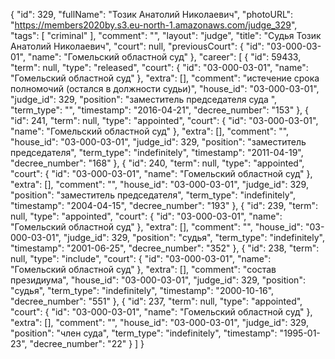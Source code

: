 {
    "id": 329,
    "fullName": "Тозик Анатолий Николаевич",
    "photoURL": "https://members2020by.s3.eu-north-1.amazonaws.com/judge_329",
    "tags": [
        "criminal"
    ],
    "comment": "",
    "layout": "judge",
    "title": "Судья Тозик Анатолий Николаевич",
    "court": null,
    "previousCourt": {
        "id": "03-000-03-01",
        "name": "Гомельский областной суд"
    },
    "career": [
        {
            "id": 59433,
            "term": null,
            "type": "released",
            "court": {
                "id": "03-000-03-01",
                "name": "Гомельский областной суд"
            },
            "extra": [],
            "comment": "истечение срока полномочий (остался в должности судьи)",
            "house_id": "03-000-03-01",
            "judge_id": 329,
            "position": "заместитель председателя суда ",
            "term_type": "",
            "timestamp": "2016-04-21",
            "decree_number": "153"
        },
        {
            "id": 241,
            "term": null,
            "type": "appointed",
            "court": {
                "id": "03-000-03-01",
                "name": "Гомельский областной суд"
            },
            "extra": [],
            "comment": "",
            "house_id": "03-000-03-01",
            "judge_id": 329,
            "position": "заместитель председателя",
            "term_type": "indefinitely",
            "timestamp": "2011-04-19",
            "decree_number": "168"
        },
        {
            "id": 240,
            "term": null,
            "type": "appointed",
            "court": {
                "id": "03-000-03-01",
                "name": "Гомельский областной суд"
            },
            "extra": [],
            "comment": "",
            "house_id": "03-000-03-01",
            "judge_id": 329,
            "position": "заместитель председателя",
            "term_type": "indefinitely",
            "timestamp": "2004-04-15",
            "decree_number": "193"
        },
        {
            "id": 239,
            "term": null,
            "type": "appointed",
            "court": {
                "id": "03-000-03-01",
                "name": "Гомельский областной суд"
            },
            "extra": [],
            "comment": "",
            "house_id": "03-000-03-01",
            "judge_id": 329,
            "position": "судья",
            "term_type": "indefinitely",
            "timestamp": "2001-06-25",
            "decree_number": "352"
        },
        {
            "id": 238,
            "term": null,
            "type": "include",
            "court": {
                "id": "03-000-03-01",
                "name": "Гомельский областной суд"
            },
            "extra": [],
            "comment": "состав президиума",
            "house_id": "03-000-03-01",
            "judge_id": 329,
            "position": "судья",
            "term_type": "indefinitely",
            "timestamp": "2000-10-16",
            "decree_number": "551"
        },
        {
            "id": 237,
            "term": null,
            "type": "appointed",
            "court": {
                "id": "03-000-03-01",
                "name": "Гомельский областной суд"
            },
            "extra": [],
            "comment": "",
            "house_id": "03-000-03-01",
            "judge_id": 329,
            "position": "член суда",
            "term_type": "indefinitely",
            "timestamp": "1995-01-23",
            "decree_number": "22"
        }
    ]
}